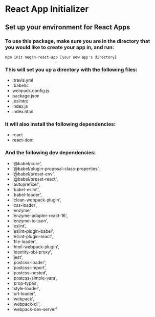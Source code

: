 # React App Initializer

## Set up your environment for React Apps

### To use this package, make sure you are in the directory that you would like to create your app in, and run:
```npm init megan-react-app [your new app's directory]```

### This will set you up a directory with the following files:
  - .travis.yml
  - .babelrc
  - webpack.config.js
  - package.json
  - .eslintrc
  - index.js
  - index.html

### It will also install the following dependencies:
  - react
  - react-dom

### And the following dev dependencies:
  -  '@babel/core',
  - '@babel/plugin-proposal-class-properties',
  - '@babel/preset-env',
  - '@babel/preset-react',
  - 'autoprefixer',
  - 'babel-eslint',
  - 'babel-loader',
  - 'clean-webpack-plugin',
  - 'css-loader',
  - 'enzyme',
  - 'enzyme-adapter-react-16',
  - 'enzyme-to-json',
  - 'eslint',
  - 'eslint-plugin-babel',
  - 'eslint-plugin-react',
  - 'file-loader',
  - 'html-webpack-plugin',
  - 'identity-obj-proxy',
  - 'jest',
  - 'postcss-loader',
  - 'postcss-import',
  - 'postcss-nested',
  - 'postcss-simple-vars',
  - 'prop-types',
  - 'style-loader',
  - 'url-loader',
  - 'webpack',
  - 'webpack-cli',
  - 'webpack-dev-server'
